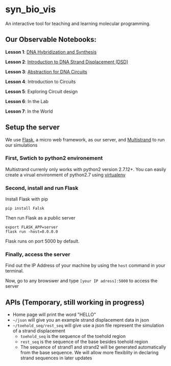 # syn_bio_vis
An interactive tool for teaching and learning molecular programming.

## Our Observable Notebooks:

**Lesson 1**: [DNA Hybridization and Synthesis](https://observablehq.com/@sborje/lesson-1-dna-hybridization-and-synthesis)

**Lesson 2**: [Introduction to DNA Strand Displacement (DSD)](https://observablehq.com/@jasonhof/lesson-2-introduction-to-dna-strand-displacement-dsd)

**Lesson 3**: [Abstraction for DNA Circuits](https://observablehq.com/@jasonhof/lesson-3-abstraction-for-dna-circuits)

**Lesson 4**: Introduction to Circuits

**Lesson 5**: Exploring Circuit design

**Lesson 6**: In the Lab

**Lesson 7**: In the World

## Setup the server
We use [Flask](https://flask.palletsprojects.com/en/2.0.x/), a micro web framework, as our server, and [Multistrand](https://github.com/DNA-and-Natural-Algorithms-Group/multistrand) to run our simulations

### First, Swtich to python2 environement

Multistrand currenly only works with python2 version 2.7.12+. You can easily create a virual environment of python2.7 using [virtualenv](https://virtualenv.pypa.io/en/latest/)

### Second, install and run Flask
Install Flask with pip 
```
pip install Falsk
```

Then run Flask as a public server
```
export FLASK_APP=server
flask run -host=0.0.0.0
```

Flask runs on port 5000 by default.

### Finally, access the server

Find out the IP Address of your machine by using the `host` command in your terminal.

Now, go to any browswer and type `[your IP adress]:5000` to access the server

## APIs (Temporary, still working in progress)

- Home page will print the word "HELLO"
- `~/json` will give you an example strand displacement data in json
- `~/toehold_seq/rest_seq` will give use a json file represent the simulation of a strand displacement
  - `toehold_seq` is the sequence of the toehold region
  - `rest_seq` is the sequence of the base besides toehold region
  - The sequence of strand1 and strand2 will be generated automatically from the base sequence. We will allow more flexiblity in declaring strand sequences in later updates
